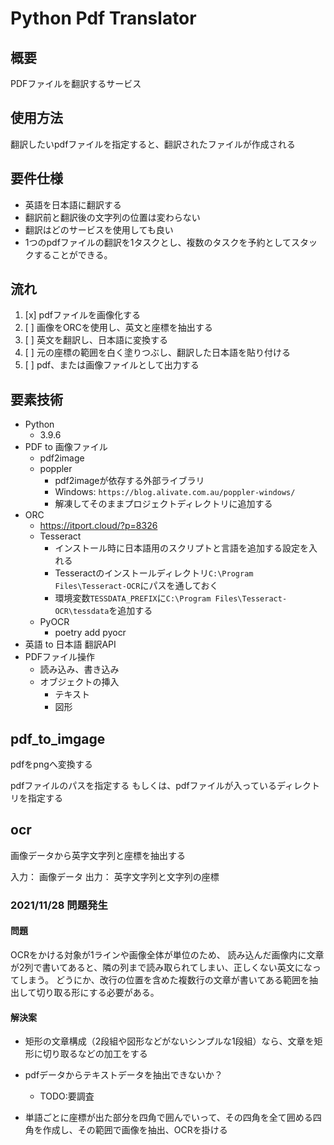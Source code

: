 # Python Pdf Translator

## 概要

PDFファイルを翻訳するサービス

## 使用方法

翻訳したいpdfファイルを指定すると、翻訳されたファイルが作成される

## 要件仕様

- 英語を日本語に翻訳する
- 翻訳前と翻訳後の文字列の位置は変わらない
- 翻訳はどのサービスを使用しても良い
- 1つのpdfファイルの翻訳を1タスクとし、複数のタスクを予約としてスタックすることができる。

## 流れ

1. [x] pdfファイルを画像化する
2. [ ] 画像をORCを使用し、英文と座標を抽出する
3. [ ] 英文を翻訳し、日本語に変換する
4. [ ] 元の座標の範囲を白く塗りつぶし、翻訳した日本語を貼り付ける
5. [ ] pdf、または画像ファイルとして出力する

## 要素技術

- Python
  - 3.9.6
- PDF to 画像ファイル
  - pdf2image
  - poppler
    - pdf2imageが依存する外部ライブラリ
    - Windows: `https://blog.alivate.com.au/poppler-windows/`
    - 解凍してそのままプロジェクトディレクトリに追加する
- ORC
  - <https://itport.cloud/?p=8326>
  - Tesseract
    - インストール時に日本語用のスクリプトと言語を追加する設定を入れる
    - Tesseractのインストールディレクトリ`C:\Program Files\Tesseract-OCR`にパスを通しておく
    - 環境変数`TESSDATA_PREFIX`に`C:\Program Files\Tesseract-OCR\tessdata`を追加する
  - PyOCR
    - poetry add pyocr
- 英語 to 日本語 翻訳API
- PDFファイル操作
  - 読み込み、書き込み
  - オブジェクトの挿入
    - テキスト
    - 図形

## pdf_to_imgage

pdfをpngへ変換する

pdfファイルのパスを指定する
もしくは、pdfファイルが入っているディレクトリを指定する

## ocr

画像データから英字文字列と座標を抽出する

入力： 画像データ
出力： 英字文字列と文字列の座標

### 2021/11/28 問題発生

#### 問題

OCRをかける対象が1ラインや画像全体が単位のため、
読み込んだ画像内に文章が2列で書いてあると、隣の列まで読み取られてしまい、正しくない英文になってしまう。
どうにか、改行の位置を含めた複数行の文章が書いてある範囲を抽出して切り取る形にする必要がある。

#### 解決案

- 矩形の文章構成（2段組や図形などがないシンプルな1段組）なら、文章を矩形に切り取るなどの加工をする
- pdfデータからテキストデータを抽出できないか？
  - TODO:要調査

- 単語ごとに座標が出た部分を四角で囲んでいって、その四角を全て囲める四角を作成し、その範囲で画像を抽出、OCRを掛ける
